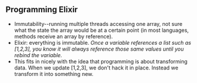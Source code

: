 ## Programming Elixir

- Immutability--running multiple threads accessing one array, not sure what the state the array would be at a certain point (in most languages, methods receive an array by reference).
- Elixir: everything is immutable. *Once a variable references a list such as [1,2,3], you know it will always reference those same values until you rebind the variable.*
- This fits in nicely with the idea that programming is about transforming data. When we update [1,2,3], we don't hack it in place. Instead we transform it into something new.
